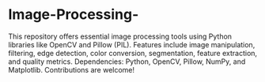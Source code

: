 # Image-Processing-
This repository offers essential image processing tools using Python libraries like OpenCV and Pillow (PIL). Features include image manipulation, filtering, edge detection, color conversion, segmentation, feature extraction, and quality metrics. Dependencies: Python, OpenCV, Pillow, NumPy, and Matplotlib. Contributions are welcome!
